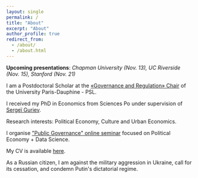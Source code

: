 ```yaml
---
layout: single
permalink: /
title: "About"
excerpt: "About"
author_profile: true
redirect_from:
  - /about/
  - /about.html
---
```

**Upcoming presentations**: *Chapman University (Nov. 13), UC Riverside (Nov. 15), Stanford (Nov. 21)*

I am a Postdoctoral Scholar at the [«Governance and Regulation» Chair](https://chairgovreg.fondation-dauphine.fr/fr/node/1) of the University Paris-Dauphine - PSL. 

I received my PhD in Economics from Sciences Po under supervision of [Sergeï Guriev](https://sites.google.com/site/sguriev/). 

Research interests: Political Economy, Culture and Urban Economics. 

I organise ["Public Governance" online seminar](https://acss-dig.psl.eu/fr/seminaires/public-governance) focused on Political Economy + Data Science.

My CV is available [here](pdfs/cv.pdf).

As a Russian citizen, I am against the military aggression in Ukraine, call for its cessation, and condemn Putin's dictatorial regime.
